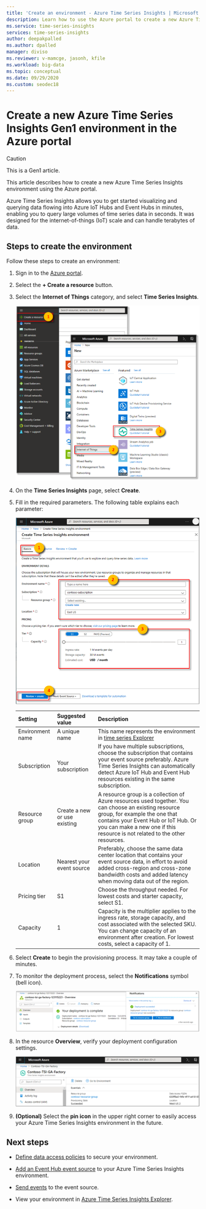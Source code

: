 ```yaml
---
title: 'Create an environment - Azure Time Series Insights | Microsoft Docs'
description: Learn how to use the Azure portal to create a new Azure Time Series Insights environment. 
ms.service: time-series-insights
services: time-series-insights
author: deepakpalled
ms.author: dpalled
manager: diviso
ms.reviewer: v-mamcge, jasonh, kfile
ms.workload: big-data
ms.topic: conceptual 
ms.date: 09/29/2020
ms.custom: seodec18
---
```


# Create a new Azure Time Series Insights Gen1 environment in the Azure portal

> [!CAUTION]
> This is a Gen1 article.

This article describes how to create a new Azure Time Series Insights environment using the Azure portal.

Azure Time Series Insights allows you to get started visualizing and querying data flowing into Azure IoT Hubs and Event Hubs in minutes, enabling you to query large volumes of time series data in seconds.  It was designed for the internet-of-things (IoT) scale and can handle terabytes of data.

## Steps to create the environment

Follow these steps to create an environment:

1. Sign in to the [Azure portal](https://portal.azure.com).

1. Select the **+ Create a resource** button.

1. Select the **Internet of Things** category, and select **Time Series Insights**.

   [![Create the Azure Time Series Insights environment](media/time-series-insights-get-started/tsi-create-new-environment.png)](media/time-series-insights-get-started/tsi-create-new-environment.png#lightbox)

1. On the **Time Series Insights** page, select **Create**.

1. Fill in the required parameters. The following table explains each parameter:

   [![Create the Azure Time Series Insights resource group](media/time-series-insights-get-started/tsi-configure-and-create.png)](media/time-series-insights-get-started/tsi-configure-and-create.png#lightbox)

   Setting|Suggested value|Description
   ---|---|---
   Environment name | A unique name | This name represents the environment in [time series Explorer](https://insights.timeseries.azure.com)
   Subscription | Your subscription | If you have multiple subscriptions, choose the subscription that contains your event source preferably. Azure Time Series Insights can automatically detect Azure IoT Hub and Event Hub resources existing in the same subscription.
   Resource group | Create a new or use existing | A resource group is a collection of Azure resources used together. You can choose an existing resource group, for example the one that contains your Event Hub or IoT Hub. Or you can make a new one if this resource is not related to the other resources.
   Location | Nearest your event source | Preferably, choose the same data center location that contains your event source data, in effort to avoid added cross-region and cross-zone bandwidth costs and added latency when moving data out of the region.
   Pricing tier | S1 | Choose the throughput needed. For lowest costs and starter capacity, select S1.
   Capacity | 1 | Capacity is the multiplier applies to the ingress rate, storage capacity, and cost associated with the selected SKU.  You can change capacity of an environment after creation. For lowest costs, select a capacity of 1.
  
1. Select **Create** to begin the provisioning process. It may take a couple of minutes.

1. To monitor the deployment process, select the **Notifications** symbol (bell icon).

   [![Watch the notifications](media/time-series-insights-get-started/tsi-deploy-notifications.png)](media/time-series-insights-get-started/tsi-deploy-notifications.png#lightbox)

1. In the resource **Overview**, verify your deployment configuration settings.

   [![Create the Azure Time Series Insights pin to dashboard](media/time-series-insights-get-started/tsi-verify-deployment.png)](media/time-series-insights-get-started/tsi-verify-deployment.png#lightbox)

1. **(Optional)** Select the **pin icon** in the upper right corner to easily access your Azure Time Series Insights environment in the future.

## Next steps

* [Define data access policies](time-series-insights-data-access.md) to secure your environment.

* [Add an Event Hub event source](time-series-insights-how-to-add-an-event-source-eventhub.md) to your Azure Time Series Insights environment.

* [Send events](time-series-insights-send-events.md) to the event source.

* View your environment in [Azure Time Series Insights Explorer](https://insights.timeseries.azure.com).

